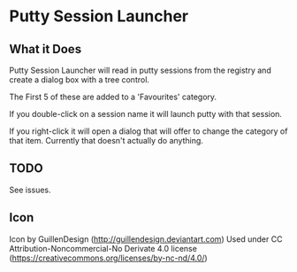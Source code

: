 # Putty Session Launcher

## What it Does

Putty Session Launcher will read in putty sessions from the registry and 
create a dialog box with a tree control. 

The First 5 of these are added to a 'Favourites' category.

If you double-click on a session name it will launch putty with that session.

If you right-click it will open a dialog that will offer to change the 
category of that item. Currently that doesn't actually do anything.

## TODO

See issues.

## Icon

Icon by GuillenDesign (http://guillendesign.deviantart.com)
Used under CC Attribution-Noncommercial-No Derivate 4.0 license (https://creativecommons.org/licenses/by-nc-nd/4.0/)
